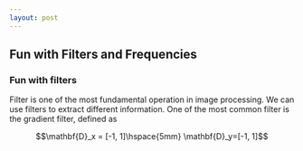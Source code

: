 ```yaml
---
layout: post
---
```


## Fun with Filters and Frequencies

### Fun with filters

Filter is one of the most fundamental operation in image processing. We can use filters to extract different information. One of the most common filter is the gradient filter, defined as

$$\mathbf{D}_x = [-1, 1]\hspace{5mm} \mathbf{D}_y=[-1, 1]$$


